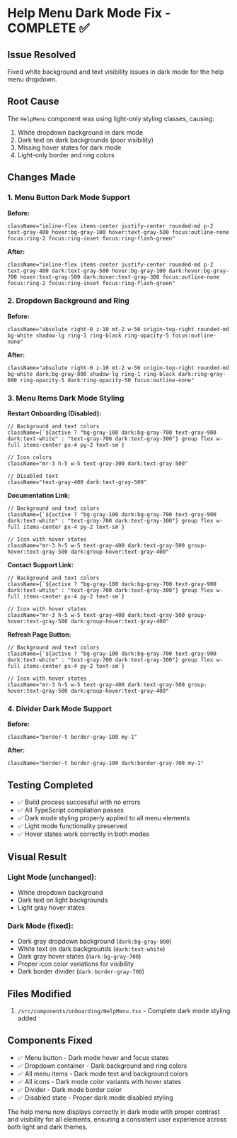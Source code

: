 # Help Menu Dark Mode Fix - COMPLETE ✅

## Issue Resolved

Fixed white background and text visibility issues in dark mode for the help menu dropdown.

## Root Cause

The `HelpMenu` component was using light-only styling classes, causing:

1. White dropdown background in dark mode
2. Dark text on dark backgrounds (poor visibility)
3. Missing hover states for dark mode
4. Light-only border and ring colors

## Changes Made

### 1. Menu Button Dark Mode Support

**Before:**

```tsx
className="inline-flex items-center justify-center rounded-md p-2 text-gray-400 hover:bg-gray-100 hover:text-gray-500 focus:outline-none focus:ring-2 focus:ring-inset focus:ring-flash-green"
```

**After:**

```tsx
className="inline-flex items-center justify-center rounded-md p-2 text-gray-400 dark:text-gray-500 hover:bg-gray-100 dark:hover:bg-gray-700 hover:text-gray-500 dark:hover:text-gray-300 focus:outline-none focus:ring-2 focus:ring-inset focus:ring-flash-green"
```

### 2. Dropdown Background and Ring

**Before:**

```tsx
className="absolute right-0 z-10 mt-2 w-56 origin-top-right rounded-md bg-white shadow-lg ring-1 ring-black ring-opacity-5 focus:outline-none"
```

**After:**

```tsx
className="absolute right-0 z-10 mt-2 w-56 origin-top-right rounded-md bg-white dark:bg-gray-800 shadow-lg ring-1 ring-black dark:ring-gray-600 ring-opacity-5 dark:ring-opacity-50 focus:outline-none"
```

### 3. Menu Items Dark Mode Styling

**Restart Onboarding (Disabled):**

```tsx
// Background and text colors
className={`${active ? "bg-gray-100 dark:bg-gray-700 text-gray-900 dark:text-white" : "text-gray-700 dark:text-gray-300"} group flex w-full items-center px-4 py-2 text-sm`}

// Icon colors
className="mr-3 h-5 w-5 text-gray-300 dark:text-gray-500"

// Disabled text
className="text-gray-400 dark:text-gray-500"
```

**Documentation Link:**

```tsx
// Background and text colors
className={`${active ? "bg-gray-100 dark:bg-gray-700 text-gray-900 dark:text-white" : "text-gray-700 dark:text-gray-300"} group flex w-full items-center px-4 py-2 text-sm`}

// Icon with hover states
className="mr-3 h-5 w-5 text-gray-400 dark:text-gray-500 group-hover:text-gray-500 dark:group-hover:text-gray-400"
```

**Contact Support Link:**

```tsx
// Background and text colors
className={`${active ? "bg-gray-100 dark:bg-gray-700 text-gray-900 dark:text-white" : "text-gray-700 dark:text-gray-300"} group flex w-full items-center px-4 py-2 text-sm`}

// Icon with hover states
className="mr-3 h-5 w-5 text-gray-400 dark:text-gray-500 group-hover:text-gray-500 dark:group-hover:text-gray-400"
```

**Refresh Page Button:**

```tsx
// Background and text colors
className={`${active ? "bg-gray-100 dark:bg-gray-700 text-gray-900 dark:text-white" : "text-gray-700 dark:text-gray-300"} group flex w-full items-center px-4 py-2 text-sm`}

// Icon with hover states
className="mr-3 h-5 w-5 text-gray-400 dark:text-gray-500 group-hover:text-gray-500 dark:group-hover:text-gray-400"
```

### 4. Divider Dark Mode Support

**Before:**

```tsx
className="border-t border-gray-100 my-1"
```

**After:**

```tsx
className="border-t border-gray-100 dark:border-gray-700 my-1"
```

## Testing Completed

- ✅ Build process successful with no errors
- ✅ All TypeScript compilation passes
- ✅ Dark mode styling properly applied to all menu elements
- ✅ Light mode functionality preserved
- ✅ Hover states work correctly in both modes

## Visual Result

### Light Mode (unchanged):

- White dropdown background
- Dark text on light backgrounds
- Light gray hover states

### Dark Mode (fixed):

- Dark gray dropdown background (`dark:bg-gray-800`)
- White text on dark backgrounds (`dark:text-white`)
- Dark gray hover states (`dark:bg-gray-700`)
- Proper icon color variations for visibility
- Dark border divider (`dark:border-gray-700`)

## Files Modified

1. `/src/components/onboarding/HelpMenu.tsx` - Complete dark mode styling added

## Components Fixed

- ✅ Menu button - Dark mode hover and focus states
- ✅ Dropdown container - Dark background and ring colors
- ✅ All menu items - Dark mode text and background colors
- ✅ All icons - Dark mode color variants with hover states
- ✅ Divider - Dark mode border color
- ✅ Disabled state - Proper dark mode disabled styling

The help menu now displays correctly in dark mode with proper contrast and visibility for all elements, ensuring a consistent user experience across both light and dark themes.
